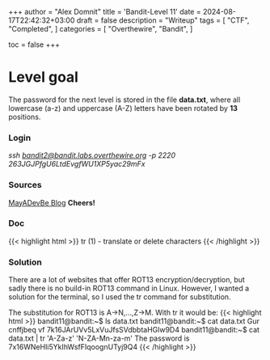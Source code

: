 +++
author = "Alex Domnit"
title = 'Bandit-Level 11'
date = 2024-08-17T22:42:32+03:00
draft = false
description = "Writeup"
tags = [
    "CTF",
    "Completed",
]
categories = [
    "Overthewire",
    "Bandit",
]

toc = false
+++

# Level goal
The password for the next level is stored in the file **data.txt**, where all lowercase (a-z) and uppercase (A-Z) letters have been rotated by **13** positions.

### Login
*ssh bandit2@bandit.labs.overthewire.org -p 2220*\
*263JGJPfgU6LtdEvgfWU1XP5yac29mFx*

### Sources
[MayADevBe Blog](https://mayadevbe.me/posts/overthewire/bandit/level12/) **Cheers!**

### Doc
{{< highlight html >}}
tr (1)               - translate or delete characters
{{< /highlight >}}

### Solution
There are a lot of websites that offer ROT13 encryption/decryption, but sadly there is no build-in ROT13 command in Linux. However, I wanted a solution for the terminal, so I used the tr command for substitution.

The substitution for ROT13 is A->N,…,Z->M. With tr it would be:
{{< highlight html >}}
bandit11@bandit:~$ ls
data.txt
bandit11@bandit:~$ cat data.txt
Gur cnffjbeq vf 7k16JArUVv5LxVuJfsSVdbbtaHGlw9D4
bandit11@bandit:~$ cat data.txt | tr 'A-Za-z' 'N-ZA-Mn-za-m'
The password is 7x16WNeHIi5YkIhWsfFIqoognUTyj9Q4
{{< /highlight >}}


